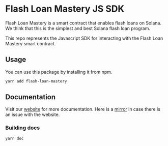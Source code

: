 # Flash Loan Mastery JS SDK

Flash Loan Mastery is a smart contract that enables flash loans on Solana. We think that this is the simplest and best Solana flash loan program.

This repo represents the Javascript SDK for interacting with the Flash Loan Mastery smart contract.

## Usage

You can use this package by installing it from npm.

```sh
yarn add flash-loan-mastery
```

## Documentation

Visit our [website](https://flashloanmastery.com/posts/javascript-sdk/) for more documentation.  Here is a [mirror](https://github.com/moshthepitt/flash-loan-mastery/blob/master/app/site/src/posts/javascript-sdk.md) in case there is an issue with the website.

### Building docs

```sh
yarn doc
```